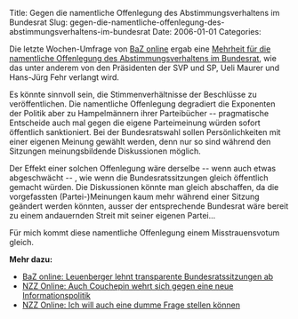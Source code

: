 Title: Gegen die namentliche Offenlegung des Abstimmungsverhaltens im Bundesrat
Slug: gegen-die-namentliche-offenlegung-des-abstimmungsverhaltens-im-bundesrat
Date: 2006-01-01
Categories:

Die letzte Wochen-Umfrage von <a href="http://www.baz.ch/">BaZ online</a> ergab eine <a href="http://www.baz.ch/news/index.cfm?keyID=17CD2E0A-DF54-4CBB-95FF9E386784539B&startpage=1&ObjectID=7C251AB9-1422-0CEF-70C2C90D0099304A" >Mehrheit für die namentliche Offenlegung des Abstimmungsverhaltens im Bundesrat</a>, wie das unter anderem von den Präsidenten der SVP und SP, Ueli Maurer und Hans-Jürg Fehr verlangt wird.

Es könnte sinnvoll sein, die Stimmenverhältnisse der Beschlüsse zu veröffentlichen. Die namentliche Offenlegung degradiert die Exponenten der Politik aber zu Hampelmännern ihrer Parteibücher -- pragmatische Entscheide auch mal gegen die eigene Parteimeinung würden sofort öffentlich sanktioniert. Bei der Bundesratswahl sollen Persönlichkeiten mit einer eigenen Meinung gewählt werden, denn nur so sind während den Sitzungen meinungsbildende Diskussionen möglich.

Der Effekt einer solchen Offenlegung wäre derselbe -- wenn auch etwas abgeschwächt -- , wie wenn die Bundesratssitzungen gleich öffentlich gemacht würden. Die Diskussionen könnte man gleich abschaffen, da die vorgefassten (Partei-)Meinungen kaum mehr während einer Sitzung geändert werden könnten, ausser der entsprechende Bundesrat wäre bereit zu einem andauernden Streit mit seiner eigenen Partei...

Für mich kommt diese namentliche Offenlegung einem Misstrauensvotum gleich.

**Mehr dazu:**

- [BaZ online: Leuenberger lehnt transparente Bundesratssitzungen ab](http://www.baz.ch/news/index.cfm?keyID=17CD2E0A-DF54-4CBB-95FF9E386784539B&startpage=1&ObjectID=814C29F3-1422-0CEF-70D2BBFF54E9C158)
- [NZZ Online: Auch Couchepin wehrt sich gegen eine neue Informationspolitik](http://www.nzz.ch/2006/01/01/il/articleDG4HH.html)
- [NZZ Online: Ich will auch eine dumme Frage stellen können](http://www.nzz.ch/2005/12/31/il/articleDG8AK.html)
